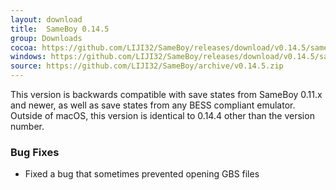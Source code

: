 ```yaml
---
layout: download
title:  SameBoy 0.14.5
group: Downloads
cocoa: https://github.com/LIJI32/SameBoy/releases/download/v0.14.5/sameboy_cocoa_v0.14.5.zip
windows: https://github.com/LIJI32/SameBoy/releases/download/v0.14.5/sameboy_winsdl_v0.14.5.zip
source: https://github.com/LIJI32/SameBoy/archive/v0.14.5.zip
---
```

This version is backwards compatible with save states from SameBoy 0.11.x and newer, as well as save states from any BESS compliant emulator. Outside of macOS, this version is identical to 0.14.4 other than the version number.

### Bug Fixes
* Fixed a bug that sometimes prevented opening GBS files